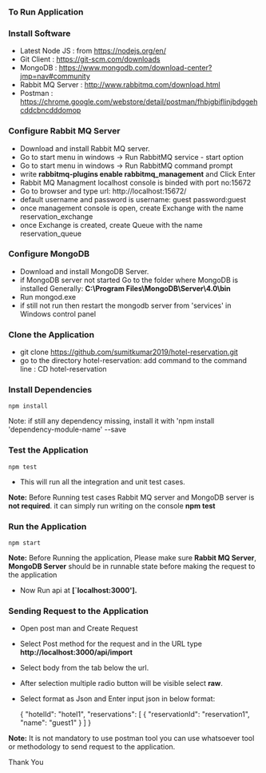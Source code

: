 ### To Run Application

### Install Software

* Latest Node JS : from https://nodejs.org/en/
* Git Client : https://git-scm.com/downloads
* MongoDB : https://www.mongodb.com/download-center?jmp=nav#community
* Rabbit MQ Server : http://www.rabbitmq.com/download.html
* Postman : https://chrome.google.com/webstore/detail/postman/fhbjgbiflinjbdggehcddcbncdddomop

### Configure Rabbit MQ Server
* Download and install Rabbit MQ server.
* Go to start menu in windows -> Run  RabbitMQ service - start option
* Go to start menu in windows -> Run  RabbitMQ command prompt
* write <b>rabbitmq-plugins enable rabbitmq_management</b> and Click Enter
* Rabbit MQ Managment localhost console is binded with port no:15672
* Go to browser and type url: http://localhost:15672/
* default username and password is username: guest password:guest 
* once management console is open, create Exchange with the name reservation_exchange
* once Exchange is created, create Queue with the name reservation_queue

### Configure MongoDB

* Download and install MongoDB Server.
* if MongoDB server not started Go to the folder where MongoDB is installed Generally: <b>C:\Program Files\MongoDB\Server\4.0\bin</b>
* Run mongod.exe
* if still not run then restart the mongodb server from 'services' in Windows control panel

### Clone the Application

* git clone https://github.com/sumitkumar2019/hotel-reservation.git
* go to the directory hotel-reservation: add command to the command line : CD hotel-reservation


### Install Dependencies

```
npm install
```
Note: if still any dependency missing, install it with 'npm install 'dependency-module-name' --save

### Test the Application

```
npm test
```
* This will run all the integration and unit test cases.
 
<b>Note:</b> Before Running test cases Rabbit MQ server and MongoDB server is <b>not required</b>. it can simply run writing on the console <b>npm test</b>

### Run the Application

```
npm start
```
<b>Note:</b> Before Running the application, Please make sure <b>Rabbit MQ Server</b>, <b>MongoDB Server</b> should be in runnable state before making the request to the application

* Now Run api at <b>[`localhost:3000'].</b>

### Sending Request to the Application

* Open post man and Create Request
* Select Post method for the request and in the URL type <b>http://localhost:3000/api/import</b>
* Select body from the tab below the url.
* After selection multiple radio button will be visible select <b>raw</b>.
* Select format as Json and Enter input json in below format:

  {
  "hotelId": "hotel1",
  "reservations": [
    {
      "reservationId": "reservation1",
      "name": "guest1"
    }
  ]
}

<b>Note:</b> It is not mandatory to use postman tool you can use whatsoever tool or methodology to send request to the application. 

Thank You